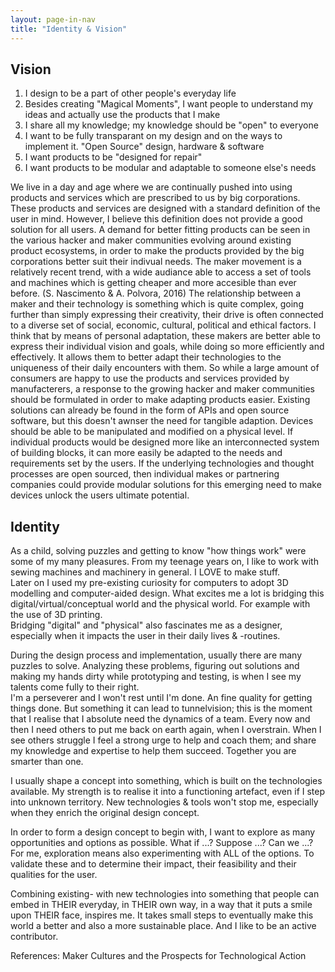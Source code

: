 ```yaml
---
layout: page-in-nav
title: "Identity & Vision"
---
```


## Vision

1. I design to be a part of other people's everyday life
1. Besides creating "Magical Moments", I want people to understand my ideas and actually use the products that I make
1. I share all my knowledge; my knowledge should be "open" to everyone
1. I want to be fully transparant on my design and on the ways to implement it. "Open Source" design, hardware & software
1. I want products to be "designed for repair"
1. I want products to be modular and adaptable to someone else's needs

We live in a day and age where we are continually pushed into using products and services which are prescribed to us by big corporations. These products and services are designed with a standard definition of the user in mind. However, I believe this definition does not provide a good solution for all users. A demand for better fitting products can be seen in the various hacker and maker communities evolving around existing product ecosystems, in order to make the products provided by the big corporations better suit their indivual needs. 
The maker movement is a relatively recent trend, with a wide audiance able to access a set of tools and machines which is getting cheaper and more accesible than ever before. (S. Nascimento & A. Polvora, 2016) The relationship between a maker and their technology is something which is quite complex, going further than simply expressing their creativity, their drive is often connected to a diverse set of social, economic, cultural, political and ethical factors.
I think that by means of personal adaptation, these makers are better able to express their individual vision and goals, while doing so more efficiently and effectively. It allows them to better adapt their technologies to the uniqueness of their daily encounters with them.
So while a large amount of consumers are happy to use the products and services provided by manufacterers, a response to the growing hacker and maker communities should be formulated in order to make adapting products easier. Existing solutions can already be found in the form of APIs and open source software, but this doesn't awnser the need for tangible adaption.
Devices should be able to be manipulated and modified on a physical level. If individual products would be designed more like an interconnected system of building blocks, it can more easily be adapted to the needs and requirements set by the users. If the underlying technologies and thought processes are open sourced, then individual makes or partnering companies could provide modular solutions for this emerging need to make devices unlock the users ultimate potential.

## Identity

As a child, solving puzzles and getting to know "how things work" were some of my many pleasures. 
From my teenage years on, I like to work with sewing machines and machinery in general. I LOVE to make stuff.  
Later on I used my pre-existing curiosity for computers to adopt 3D modelling and computer-aided design. What excites me a lot is bridging this digital/virtual/conceptual world and the physical world. For example with the use of 3D printing.  
Bridging "digital" and "physical" also fascinates me as a designer, especially when it impacts the user in their daily lives & -routines.

During the design process and implementation, usually there are many puzzles to solve. Analyzing these problems, figuring out solutions and making my hands dirty while prototyping and testing, is when I see my talents come fully to their right.  
I'm a perseverer and I won't rest until I'm done. An fine quality for getting things done. But something it can lead to tunnelvision; this is the moment that I realise that I absolute need the dynamics of a team. Every now and then I need others to put me back on earth again, when I overstrain. 
When I see others struggle I feel a strong urge to help and coach them; and share my knowledge and expertise to help them succeed. Together you are smarter than one. 

I usually shape a concept into something, which is built on the technologies available. My strength is to realise it into a functioning artefact, even if I step into unknown territory. New technologies & tools won't stop me, especially when they enrich the original design concept.  

In order to form a design concept to begin with, I want to explore as many opportunities and options as possible. What if ...? Suppose ...? Can we ...?
For me, exploration means also experimenting with ALL of the options. To validate these and to determine their impact, their feasibility and their qualities for the user. 

Combining existing- with new technologies into something that people can embed in THEIR everyday, in THEIR own way, in a way that it puts a smile upon THEIR face, inspires me.
It takes small steps to eventually make this world a better and also a more sustainable place. And I like to be an active contributor. 

References:
Maker Cultures and the Prospects for Technological Action